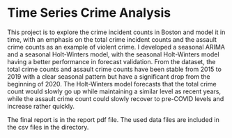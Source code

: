 # Time Series Crime Analysis

This project is to explore the crime incident counts in Boston and model it in time, with
an emphasis on the total crime incident counts and the assault crime counts as an example of
violent crime. I developed a seasonal ARIMA and a seasonal Holt-Winters model, with the
seasonal Holt-Winters model having a better performance in forecast validation. From the
dataset, the total crime counts and assault crime counts have been stable from 2015 to 2019 with
a clear seasonal pattern but have a significant drop from the beginning of 2020. The
Holt-Winters model forecasts that the total crime count would slowly go up while maintaining a
similar level as recent years, while the assault crime count could slowly recover to pre-COVID
levels and increase rather quickly.

The final report is in the report pdf file. The used data files are included in the csv files in the directory.
